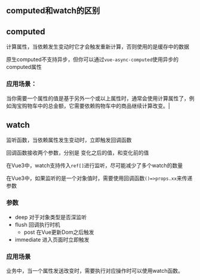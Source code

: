 ## computed和watch的区别

## computed

计算属性，当依赖发生变动时它才会触发重新计算，否则使用的是缓存中的数据

原生computed不支持异步，但你可以通过`vue-async-computed`使用异步的computed属性

### 应用场景：

当你需要一个属性的值是基于另外一个或以上属性时，通常会使用计算属性了，例如淘宝购物车中的总金额，它需要依赖购物车中的商品继续计算改变。|

## watch

监听函数，当依赖属性发生变动时，立即触发回调函数

回调函数接收两个参数，分别是 变化之后的值，和变化前的值

在Vue3中，watch支持传入`ref[]`进行监听，尽可能减少了多个watch的数量

在Vue3中，如果监听的是一个对象值时，需要使用回调函数`()=>props.xx`来传递参数

### 参数

- deep 对于对象类型是否深监听
- flush 回调执行时机
  - post 在Vue更新Dom之后触发
- immediate 进入页面时立即触发

### 应用场景

业务中，当一个属性发送改变时，需要执行对应操作时可以使用watch函数。